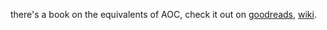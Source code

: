 there's a book on the equivalents of AOC, check it out on [goodreads](https://www.goodreads.com/book/show/4706819-equivalents-of-the-axiom-of-choice-ii?ac=1&from_search=true&qid=Ocv4cgJqDS&rank=2), [wiki](https://en.wikipedia.org/wiki/Equivalents_of_the_Axiom_of_Choice).